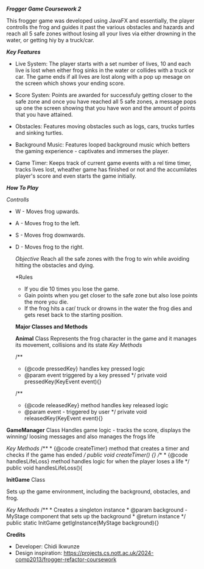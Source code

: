 *****Frogger Game Coursework 2*****

This frogger game was developed using JavaFX and essentially, the player controlls the frog and guides it past the various obstacles and hazards and reach all 5 safe zones without losing all your lives via either drowning in the water, or getting hiy by a truck/car.

***Key Features***

 - Live System:
  The player starts with a set number of lives, 10 and each live is lost when either frog sinks in the water or collides with a truck or car. The game ends if all lives are lost along   with a pop up mesage on the screen which shows your ending score.

- Score Systen:
  Points are awarded for successfuly getting closer to the safe zone and once you have reached all 5 safe zones, a message pops up one the screen showing that you have won and the       amount of points that you have attained.

- Obstacles:
 Features moving obstacles such as logs, cars, trucks turtles and sinking turtles.

- Background Music:
 Features looped background music which betters the gaming experience - captivates and immerses the player.

- Game Timer:
 Keeps track of current game events with a rel time timer, tracks lives lost, wheather game has finished or not and the accumilates player's score and even starts the game initially.


***How To Play***

*Controlls*
- W - Moves frog upwards.
- A - Moves frog to the left.
- S - Moves frog downwards.
- D - Moves frog to the right.

  *Objective*
  Reach all the safe zones with the frog to win while avoiding hitting the obstacles and dying.

  *Rules
  - If you die 10 times you lose the game.
  - Gain points when you get closer to the safe zone but also lose points the more you die.
  - If the frog hits a car/ truck or drowns in the water the frog dies and gets reset back to the starting position.
 
  **Major Classes and Methods**

  **Animal** Class
  Represents the frog character in the game and it manages its movement, collisions and its state
   *Key Methods*
  
    /**
	 * {@code pressedKey} handles key pressed logic
	 * @param event triggered by a key pressed
	 */
	private void pressedKey(KeyEvent event){}

	/**
	 * {@code releasedKey} method handles key released logic
	 * @param event - triggered by user
	 */
	private void releasedKey(KeyEvent event){}

**GameManager** Class
Handles game logic - tracks the score, displays the winning/ loosing messages and also manages the frogs life

*Key Methods*
    /**
     * {@code createTimer} method that creates a timer and checks if the game has ended
     */
    public void createTimer() {}
    /**
     * {@code handlesLifeLoss} method handles logic for when the player loses a life
     */
    public void handlesLifeLoss(){

**InitGame** Class

Sets up the game environment, including the background, obstacles, and frog.

*Key Methods*
  /**
     * Creates a singleton instance
     * @param background - MyStage component that sets up the background
     * @return instance
     */
    public static InitGame getIgInstance(MyStage background){}

    
**Credits**
- Developer: Chidi Ikwunze
- Design inspiration: https://projects.cs.nott.ac.uk/2024-comp2013/frogger-refactor-coursework



    

    


